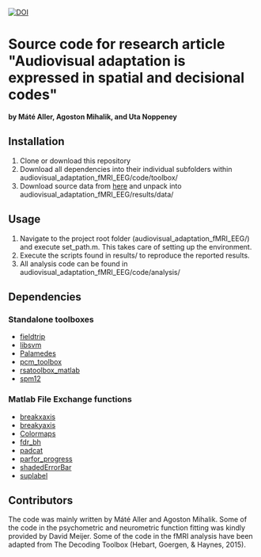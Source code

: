 [![DOI](https://zenodo.org/badge/476056377.svg)](https://zenodo.org/badge/latestdoi/476056377)

# Source code for research article "Audiovisual adaptation is expressed in spatial and decisional codes" 
**by Máté Aller, Agoston Mihalik, and Uta Noppeney**

## Installation
1. Clone or download this repository
2. Download all dependencies into their individual subfolders within audiovisual_adaptation_fMRI_EEG/code/toolbox/
3. Download source data from [here](https://doi.org/10.6084/m9.figshare.19469861.v2) and unpack into audiovisual_adaptation_fMRI_EEG/results/data/

## Usage
1. Navigate to the project root folder (audiovisual_adaptation_fMRI_EEG/) and execute set_path.m. This takes care of setting up the environment. 
2. Execute the scripts found in results/ to reproduce the reported results. 
3. All analysis code can be found in audiovisual_adaptation_fMRI_EEG/code/analysis/

## Dependencies
### Standalone toolboxes
- [fieldtrip](https://www.fieldtriptoolbox.org/download/)
- [libsvm](https://www.csie.ntu.edu.tw/~cjlin/libsvm/)
- [Palamedes](https://www.palamedestoolbox.org/download.html)
- [pcm_toolbox](https://github.com/jdiedrichsen/pcm_toolbox)
- [rsatoolbox_matlab](https://github.com/rsagroup/rsatoolbox_matlab)
- [spm12](https://www.fil.ion.ucl.ac.uk/spm/software/download/)
### Matlab File Exchange functions
- [breakxaxis](https://uk.mathworks.com/matlabcentral/fileexchange/42905-break-x-axis)
- [breakyaxis](https://uk.mathworks.com/matlabcentral/fileexchange/45760-break-y-axis)
- [Colormaps](https://uk.mathworks.com/matlabcentral/fileexchange/51986-perceptually-uniform-colormaps)
- [fdr_bh](https://uk.mathworks.com/matlabcentral/fileexchange/29274-dmgroppe-mass_univariate_erp_toolbox)
- [padcat](https://uk.mathworks.com/matlabcentral/fileexchange/22909-padcat)
- [parfor_progress](https://uk.mathworks.com/matlabcentral/fileexchange/32101-progress-monitor-progress-bar-that-works-with-parfor)
- [shadedErrorBar](https://uk.mathworks.com/matlabcentral/fileexchange/26311-raacampbell-shadederrorbar)
- [suplabel](https://uk.mathworks.com/matlabcentral/fileexchange/7772-suplabel)

## Contributors
The code was mainly written by Máté Aller and Agoston Mihalik. Some of the code in the psychometric and neurometric function fitting was kindly provided by David Meijer. Some of the code in the fMRI analysis have been adapted from The Decoding Toolbox (Hebart, Goergen, & Haynes, 2015).
